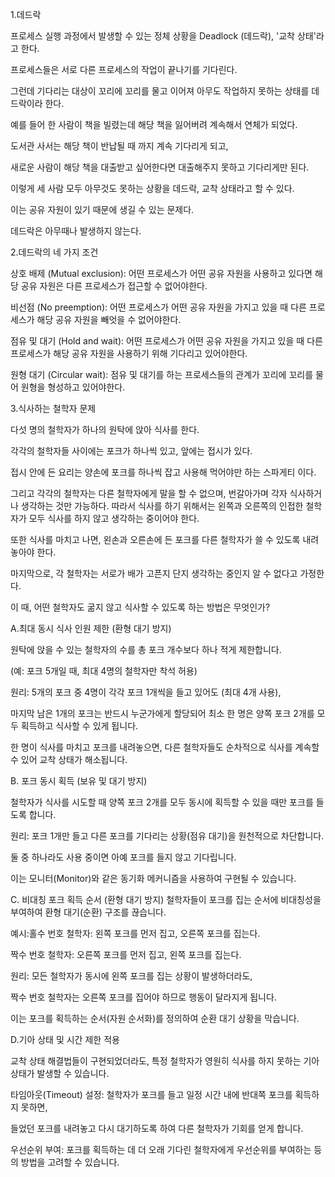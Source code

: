 1.데드락

프로세스 실행 과정에서 발생할 수 있는 정체 상황을 Deadlock (데드락), '교착 상태'라고 한다.

프로세스들은 서로 다른 프로세스의 작업이 끝나기를 기다린다. 

그런데 기다리는 대상이 꼬리에 꼬리를 물고 이어져 아무도 작업하지 못하는 상태를 데드락이라 한다.

예를 들어 한 사람이 책을 빌렸는데 해당 책을 잃어버려 계속해서 연체가 되었다. 

도서관 사서는 해당 책이 반납될 때 까지 계속 기다리게 되고, 

새로운 사람이 해당 책을 대출받고 싶어한다면 대출해주지 못하고 기다리게만 된다.

이렇게 세 사람 모두 아무것도 못하는 상황을 데드락, 교착 상태라고 할 수 있다.

이는 공유 자원이 있기 때문에 생길 수 있는 문제다.

데드락은 아무때나 발생하지 않는다. 

2.데드락의 네 가지 조건

상호 배제 (Mutual exclusion): 어떤 프로세스가 어떤 공유 자원을 사용하고 있다면 해당 공유 자원은 다른 프로세스가 접근할 수 없어야한다.

비선점 (No preemption): 어떤 프로세스가 어떤 공유 자원을 가지고 있을 때 다른 프로세스가 해당 공유 자원을 빼엇을 수 없어야한다.

점유 및 대기 (Hold and wait): 어떤 프로세스가 어떤 공유 자원을 가지고 있을 때 다른 프로세스가 해당 공유 자원을 사용하기 위해 기다리고 있어야한다.

원형 대기 (Circular wait): 점유 및 대기를 하는 프로세스들의 관계가 꼬리에 꼬리를 물어 원형을 형성하고 있어야한다.

3.식사하는 철학자 문제

다섯 명의 철학자가 하나의 원탁에 앉아 식사를 한다. 

각각의 철학자들 사이에는 포크가 하나씩 있고, 앞에는 접시가 있다. 

접시 안에 든 요리는 양손에 포크를 하나씩 잡고 사용해 먹어야만 하는 스파게티 이다. 

그리고 각각의 철학자는 다른 철학자에게 말을 할 수 없으며, 번갈아가며 각자 식사하거나 생각하는 것만 가능하다. 
따라서 식사를 하기 위해서는 왼쪽과 오른쪽의 인접한 철학자가 모두 식사를 하지 않고 생각하는 중이어야 한다. 

또한 식사를 마치고 나면, 왼손과 오른손에 든 포크를 다른 철학자가 쓸 수 있도록 내려놓아야 한다. 

마지막으로, 각 철학자는 서로가 배가 고픈지 단지 생각하는 중인지 알 수 없다고 가정한다. 

이 때, 어떤 철학자도 굶지 않고 식사할 수 있도록 하는 방법은 무엇인가?

A.최대 동시 식사 인원 제한 (환형 대기 방지)

원탁에 앉을 수 있는 철학자의 수를 총 포크 개수보다 하나 적게 제한합니다. 

(예: 포크 5개일 때, 최대 4명의 철학자만 착석 허용)

원리: 5개의 포크 중 4명이 각각 포크 1개씩을 들고 있어도 (최대 4개 사용), 

마지막 남은 1개의 포크는 반드시 누군가에게 할당되어 최소 한 명은 양쪽 포크 2개를 모두 획득하고 식사할 수 있게 됩니다. 

한 명이 식사를 마치고 포크를 내려놓으면, 다른 철학자들도 순차적으로 식사를 계속할 수 있어 교착 상태가 해소됩니다.

B. 포크 동시 획득 (보유 및 대기 방지)

철학자가 식사를 시도할 때 양쪽 포크 2개를 모두 동시에 획득할 수 있을 때만 포크를 들도록 합니다.

원리: 포크 1개만 들고 다른 포크를 기다리는 상황(점유 대기)을 원천적으로 차단합니다. 

둘 중 하나라도 사용 중이면 아예 포크를 들지 않고 기다립니다. 

이는 모니터(Monitor)와 같은 동기화 메커니즘을 사용하여 구현될 수 있습니다.

C. 비대칭 포크 획득 순서 (환형 대기 방지)
철학자들이 포크를 집는 순서에 비대칭성을 부여하여 환형 대기(순환) 구조를 끊습니다.

예시:홀수 번호 철학자: 왼쪽 포크를 먼저 집고, 오른쪽 포크를 집는다.

짝수 번호 철학자: 오른쪽 포크를 먼저 집고, 왼쪽 포크를 집는다.

원리: 모든 철학자가 동시에 왼쪽 포크를 집는 상황이 발생하더라도, 

짝수 번호 철학자는 오른쪽 포크를 집어야 하므로 행동이 달라지게 됩니다. 

이는 포크를 획득하는 순서(자원 순서화)를 정의하여 순환 대기 상황을 막습니다.

D.기아 상태 및 시간 제한 적용

교착 상태 해결법들이 구현되었더라도, 특정 철학자가 영원히 식사를 하지 못하는 기아 상태가 발생할 수 있습니다.

타임아웃(Timeout) 설정: 철학자가 포크를 들고 일정 시간 내에 반대쪽 포크를 획득하지 못하면, 

들었던 포크를 내려놓고 다시 대기하도록 하여 다른 철학자가 기회를 얻게 합니다.

우선순위 부여: 포크를 획득하는 데 더 오래 기다린 철학자에게 우선순위를 부여하는 등의 방법을 고려할 수 있습니다.
